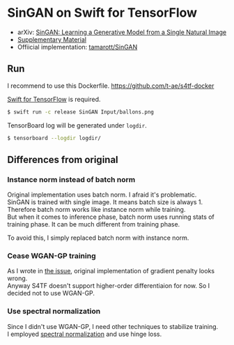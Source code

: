 # SinGAN on Swift for TensorFlow

- arXiv: [SinGAN: Learning a Generative Model from a Single Natural Image](https://arxiv.org/abs/1905.01164)
- [Supplementary Material](http://openaccess.thecvf.com/content_ICCV_2019/supplemental/Shaham_SinGAN_Learning_a_ICCV_2019_supplemental.pdf)
- Offiicial implementation: [tamarott/SinGAN](https://github.com/tamarott/SinGAN)

## Run

I recommend to use this Dockerfile.
https://github.com/t-ae/s4tf-docker

[Swift for TensorFlow](https://github.com/tensorflow/swift) is required.

```bash
$ swift run -c release SinGAN Input/ballons.png
```

TensorBoard log will be generated under `logdir`.

```bash
$ tensorboard --logdir logdir/
```

## Differences from original

### Instance norm instead of batch norm

Original implementation uses batch norm. I afraid it's problematic.  
SinGAN is trained with single image. It means batch size is always 1.  
Therefore batch norm works like instance norm while training.  
But when it comes to inference phase, batch norm uses running stats of training phase. It can be much different from training phase.  

To avoid this, I simply replaced batch norm with instance norm.


### Cease WGAN-GP training

As I wrote in [the issue](https://github.com/tamarott/SinGAN/issues/59), original implementation of gradient penalty looks wrong.  
Anyway S4TF doesn't support higher-order differentiaion for now. So I decided not to use WGAN-GP.

### Use spectral normalization

Since I didn't use WGAN-GP, I need other techniques to stabilize training.  
I employed [spectral normalization](https://arxiv.org/abs/1802.05957) and use hinge loss.
